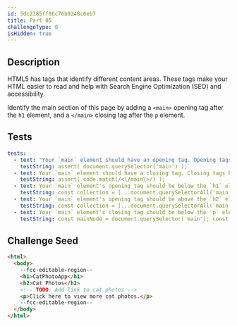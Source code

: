 ```yaml
---
id: 5dc2385ff86c76b9248c6eb7
title: Part 05
challengeType: 0
isHidden: true
---
```


## Description
<section id='description'>

HTML5 has tags that identify different content areas. These tags make your HTML easier to read and help with Search Engine Optimization (SEO) and accessibility. 

Identify the main section of this page by adding a `<main>` opening tag after the `h1` element, and a `</main>` closing tag after the `p` element.

</section>

## Tests
<section id='tests'>

```yml
tests:
  - text: "Your `main` element should have an opening tag. Opening tags have this syntax: `<elementName>`."
    testString: assert( document.querySelector('main') );
  - text: Your `main` element should have a closing tag. Closing tags have a `/` just after the `<` character.
    testString: assert( code.match(/<\/main\>/) );
  - text: Your `main` element's opening tag should be below the `h1` element. You have them in the wrong order.
    testString: const collection = [...document.querySelectorAll('main,h1')].map(node => node.nodeName); assert( collection.indexOf('H1') < collection.indexOf('MAIN') );
  - text: Your `main` element's opening tag should be above the `h2` element. You have them in the wrong order.
    testString: const collection = [...document.querySelectorAll('main,h2')].map(node => node.nodeName); assert( collection.indexOf('MAIN') < collection.indexOf('H2') );
  - text: Your `main` element's closing tag should be below the `p` element. You have them in the wrong order.
    testString: const mainNode = document.querySelector('main'); const pNode = document.querySelector('p'); assert( mainNode.contains(pNode) && pNode.textContent.toLowerCase().match(/click here to view more cat photos/) );

```

</section>

## Challenge Seed
<section id='challengeSeed'>

<div id='html-seed'>

```html
<html>
  <body>
    --fcc-editable-region--
    <h1>CatPhotoApp</h1>
    <h2>Cat Photos</h2>
    <!-- TODO: Add link to cat photos -->
    <p>Click here to view more cat photos.</p>
    --fcc-editable-region--
  </body>
</html>
```

</div>
</section>
